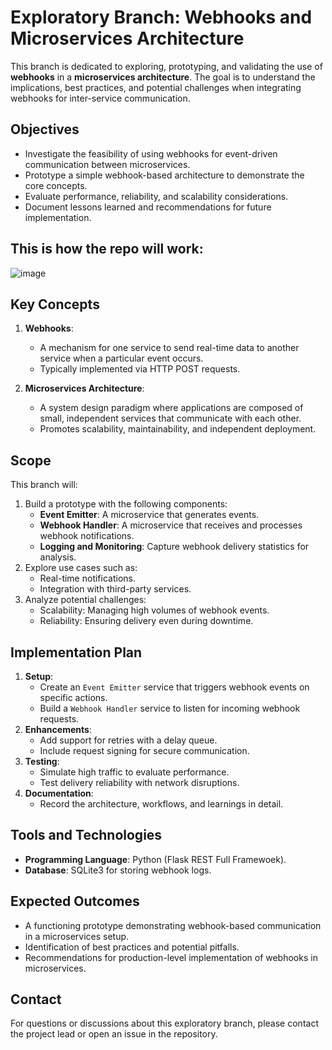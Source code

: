 # Exploratory Branch: Webhooks and Microservices Architecture

This branch is dedicated to exploring, prototyping, and validating the use of **webhooks** in a **microservices architecture**. The goal is to understand the implications, best practices, and potential challenges when integrating webhooks for inter-service communication.

## Objectives
- Investigate the feasibility of using webhooks for event-driven communication between microservices.
- Prototype a simple webhook-based architecture to demonstrate the core concepts.
- Evaluate performance, reliability, and scalability considerations.
- Document lessons learned and recommendations for future implementation.

## This is how the repo will work:
![image](https://github.com/user-attachments/assets/c5b9edf8-f37d-4373-92f9-8402c8ca115c)

## Key Concepts
1. **Webhooks**:
   - A mechanism for one service to send real-time data to another service when a particular event occurs.
   - Typically implemented via HTTP POST requests.

2. **Microservices Architecture**:
   - A system design paradigm where applications are composed of small, independent services that communicate with each other.
   - Promotes scalability, maintainability, and independent deployment.

## Scope
This branch will:
1. Build a prototype with the following components:
   - **Event Emitter**: A microservice that generates events.
   - **Webhook Handler**: A microservice that receives and processes webhook notifications.
   - **Logging and Monitoring**: Capture webhook delivery statistics for analysis.
2. Explore use cases such as:
   - Real-time notifications.
   - Integration with third-party services.
3. Analyze potential challenges:
   - Scalability: Managing high volumes of webhook events.
   - Reliability: Ensuring delivery even during downtime.

## Implementation Plan
1. **Setup**:
   - Create an `Event Emitter` service that triggers webhook events on specific actions.
   - Build a `Webhook Handler` service to listen for incoming webhook requests.
2. **Enhancements**:
   - Add support for retries with a delay queue.
   - Include request signing for secure communication.
3. **Testing**:
   - Simulate high traffic to evaluate performance.
   - Test delivery reliability with network disruptions.
4. **Documentation**:
   - Record the architecture, workflows, and learnings in detail.

## Tools and Technologies
- **Programming Language**: Python (Flask REST Full Framewoek).
- **Database**: SQLite3 for storing webhook logs.

## Expected Outcomes
- A functioning prototype demonstrating webhook-based communication in a microservices setup.
- Identification of best practices and potential pitfalls.
- Recommendations for production-level implementation of webhooks in microservices.

## Contact
For questions or discussions about this exploratory branch, please contact the project lead or open an issue in the repository.

